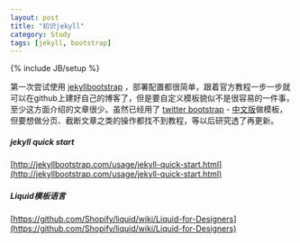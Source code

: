 ```yaml
---
layout: post
title: "初识jekyll"
category: Study
tags: [jekyll, bootstrap]
---
```

{% include JB/setup %}

第一次尝试使用 [jekyllbootstrap](http://jekyllbootstrap.com/) ，部署配置都很简单，跟着官方教程一步一步就可以在github上建好自己的博客了，但是要自定义模板貌似不是很容易的一件事，至少这方面介绍的文章很少。虽然已经用了 [twitter bootstrap](http://twitter.github.com/bootstrap/index.html) - [中文版](http://wrongwaycn.github.com/bootstrap/docs/index.html)做模板，但要想做分页、截断文章之类的操作都找不到教程，等以后研究透了再更新。

##### jekyll quick start

[http://jekyllbootstrap.com/usage/jekyll-quick-start.html](http://jekyllbootstrap.com/usage/jekyll-quick-start.html)

##### Liquid模板语言

[https://github.com/Shopify/liquid/wiki/Liquid-for-Designers](https://github.com/Shopify/liquid/wiki/Liquid-for-Designers)
